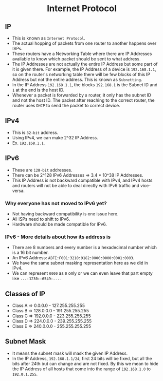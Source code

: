 <div align=center>
  <h1>Internet Protocol</h1>
</div>


## IP

- This is known as `Internet Protocol`.
- The actual hopping of packets from one router to another happens over ISPs.
- These routers have a Networking Table where there are IP Addresses available to know which packet should be sent to what address.
- The IP Addresses are not actually the entire IP Address but some part of it is given there. For example, the IP Address of a device is `192.168.1.1`, so on the router's networking table there will be few blocks of this IP Address but not the entire address. This is known as `Subnetting`.
- In the IP Address `192.168.1.1`, the blocks `192.168.1` is the Subnet ID and `1` at the end is the host ID.
- Whenever a packet is forwarded by a router, it only has the subnet ID and not the host ID. The packet after reaching to the correct router, the router uses `DHCP` to send the packet to correct device.


## IPv4

- This is `32-bit` address.
- Using IPv4, we can make 2^32 IP Address.
- Ex. `192.168.1.1`.

## IPv6

- These are `128-bit` addresses.
- There can be 2^128 IPv6 Addresses => 3.4 * 10^38 IP Addresses.
- This IP Address is not backward compatible with IPv4, and IPv4 hosts and routers will not be able to deal directly with IPv6 traffic and vice-versa.

### Why everyone has not moved to IPv6 yet?

- Not having backward compatibility is one issue here.
- All ISPs need to shift to IPv6.
- Hardware should be made compatible for IPv6.


### IPv6 - More details about how its address is

- There are 8 numbers and every number is a hexadecimal number which is a 16 bit number.
- An IPv6 Address: `ABFE:F001:3210:9182:0000:0000:0001:0003`.
- We have the same subnet masking representation here as we did in IPv4.
- We can represent `0000` as `0` only or we can even leave that part empty like `...:1230::6549:...`.


## Classes of IP

- Class A => 0.0.0.0 - 127.255.255.255
- Class B => 128.0.0.0 - 191.255.255.255
- Class C => 192.0.0.0 - 223.255.255.255
- Class D => 224.0.0.0 - 239.255.255.255
- Class E => 240.0.0.0 - 255.255.255.255


## Subnet Mask

- It means the subnet mask will mask the given IP Address.
- In the IP Address, `192.168.1.1/24`, first 24 bits will be fixed, but all the bits after 24th but can change and are not fixed. By this we mean to hide the IP Address of all hosts that come into the range of `192.168.1.0` to `192.0.1.255`.

